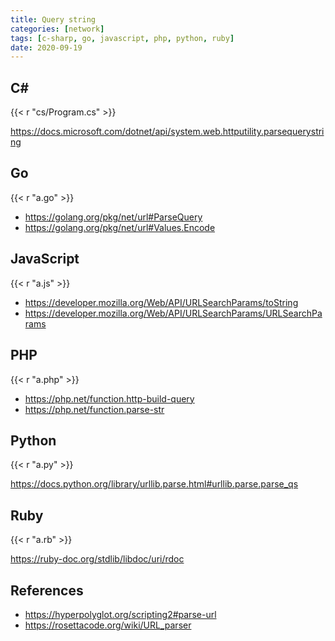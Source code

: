 ```yaml
---
title: Query string
categories: [network]
tags: [c-sharp, go, javascript, php, python, ruby]
date: 2020-09-19
---
```


## C#

{{< r "cs/Program.cs" >}}

<https://docs.microsoft.com/dotnet/api/system.web.httputility.parsequerystring>

## Go

{{< r "a.go" >}}

- <https://golang.org/pkg/net/url#ParseQuery>
- <https://golang.org/pkg/net/url#Values.Encode>

## JavaScript

{{< r "a.js" >}}

- <https://developer.mozilla.org/Web/API/URLSearchParams/toString>
- <https://developer.mozilla.org/Web/API/URLSearchParams/URLSearchParams>

## PHP

{{< r "a.php" >}}

- <https://php.net/function.http-build-query>
- <https://php.net/function.parse-str>

## Python

{{< r "a.py" >}}

<https://docs.python.org/library/urllib.parse.html#urllib.parse.parse_qs>

## Ruby

{{< r "a.rb" >}}

<https://ruby-doc.org/stdlib/libdoc/uri/rdoc>

## References

- <https://hyperpolyglot.org/scripting2#parse-url>
- <https://rosettacode.org/wiki/URL_parser>
